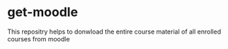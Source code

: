 # get-moodle
This repositry helps to donwload the entire course material of all enrolled courses from moodle
